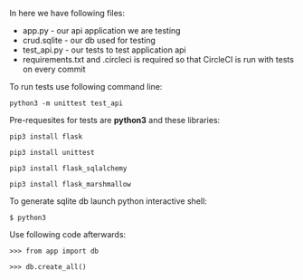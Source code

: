 In here we have following files:
- app.py - our api application we are testing
- crud.sqlite - our db used for testing
- test_api.py - our tests to test application api
- requirements.txt and .circleci is required so that CircleCI is run with tests on every commit

To run tests use following command line:

```python3 -m unittest test_api```

Pre-requesites for tests are **python3** and these libraries:

```pip3 install flask```

```pip3 install unittest```

```pip3 install flask_sqlalchemy```

```pip3 install flask_marshmallow```

To generate sqlite db launch python interactive shell:

```$ python3```

Use following code afterwards:

```>>> from app import db```

```>>> db.create_all()```
